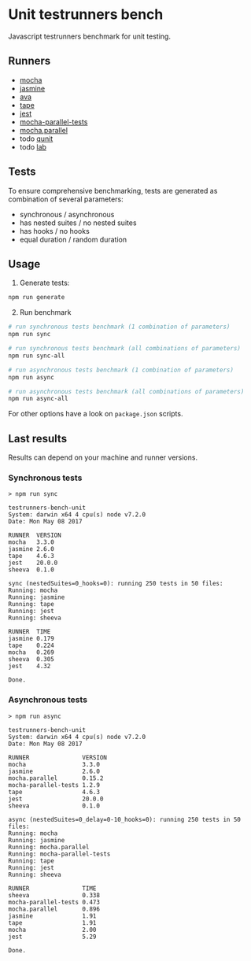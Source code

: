 # Unit testrunners bench
Javascript testrunners benchmark for unit testing.

## Runners
* [mocha](https://github.com/mochajs/mocha)
* [jasmine](https://github.com/jasmine/jasmine)
* [ava](https://github.com/avajs/ava)
* [tape](https://github.com/substack/tape)
* [jest](https://github.com/facebook/jest)
* [mocha-parallel-tests](https://github.com/yandex/mocha-parallel-tests)
* [mocha.parallel](https://github.com/danielstjules/mocha.parallel)
* todo [qunit](https://github.com/qunitjs/qunit)
* todo [lab](https://github.com/hapijs/lab)
 
## Tests
To ensure comprehensive benchmarking, tests are generated as combination of several parameters: 

* synchronous / asynchronous
* has nested suites / no nested suites
* has hooks / no hooks
* equal duration / random duration

## Usage

1. Generate tests:
```bash
npm run generate
```

2. Run benchmark
```bash
# run synchronous tests benchmark (1 combination of parameters)
npm run sync

# run synchronous tests benchmark (all combinations of parameters)
npm run sync-all

# run asynchronous tests benchmark (1 combination of parameters)
npm run async

# run asynchronous tests benchmark (all combinations of parameters)
npm run async-all
```
For other options have a look on `package.json` scripts.

## Last results
Results can depend on your machine and runner versions.

### Synchronous tests
```
> npm run sync

testrunners-bench-unit
System: darwin x64 4 cpu(s) node v7.2.0
Date: Mon May 08 2017

RUNNER  VERSION
mocha   3.3.0  
jasmine 2.6.0  
tape    4.6.3  
jest    20.0.0 
sheeva  0.1.0  

sync (nestedSuites=0_hooks=0): running 250 tests in 50 files:
Running: mocha
Running: jasmine
Running: tape
Running: jest
Running: sheeva

RUNNER  TIME 
jasmine 0.179
tape    0.224
mocha   0.269
sheeva  0.305
jest    4.32 

Done.
```

### Asynchronous tests
```
> npm run async

testrunners-bench-unit
System: darwin x64 4 cpu(s) node v7.2.0
Date: Mon May 08 2017

RUNNER               VERSION
mocha                3.3.0  
jasmine              2.6.0  
mocha.parallel       0.15.2 
mocha-parallel-tests 1.2.9  
tape                 4.6.3  
jest                 20.0.0 
sheeva               0.1.0  

async (nestedSuites=0_delay=0-10_hooks=0): running 250 tests in 50 files:
Running: mocha
Running: jasmine
Running: mocha.parallel
Running: mocha-parallel-tests
Running: tape
Running: jest
Running: sheeva

RUNNER               TIME 
sheeva               0.338
mocha-parallel-tests 0.473
mocha.parallel       0.896
jasmine              1.91 
tape                 1.91 
mocha                2.00 
jest                 5.29 

Done.
```
